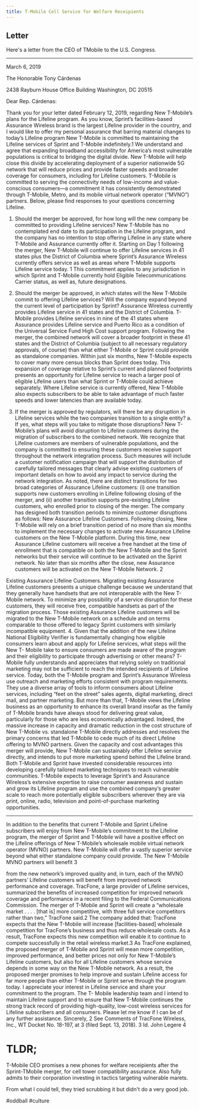```yaml
---
title: T-Mobile Cell Service for Welfare Receipients
---
```


## Letter

Here's a letter from the CEO of TMobile to the U.S. Congress.

--- 

March 6, 2019

The Honorable Tony Cárdenas

2438 Rayburn House Office Building Washington, DC 20515

Dear Rep. Cárdenas:

Thank you for your letter dated February 12, 2019, regarding New T-Mobile’s plans for the Lifeline program. As you know, Sprint’s facilities-based Assurance Wireless brand is the largest Lifeline provider in the country, and I would like to offer my personal assurance that barring material changes to today’s Lifeline program New T-Mobile is committed to maintaining the Lifeline services of Sprint and T-Mobile indefinitely.1
We understand and agree that expanding broadband accessibility for America’s most vulnerable populations is critical to bridging the digital divide. New T-Mobile will help close this divide by accelerating deployment of a superior nationwide 5G network that will reduce prices and provide faster speeds and broader coverage for consumers, including for Lifeline customers.
T-Mobile is committed to serving the connectivity needs of low-income and value-conscious consumers—a commitment it has consistently demonstrated through T-Mobile, Metro, and its mobile virtual network operator (“MVNO”) partners. Below, please find responses to your questions concerning Lifeline.
1. Should the merger be approved, for how long will the new company be committed to providing Lifeline services?
New T-Mobile has no contemplated end date to its participation in the Lifeline program, and the company has no intention to stop offering Lifeline in any state where T-Mobile and Assurance currently offer it. Starting on Day 1 following the merger, New T-Mobile will continue to offer Lifeline services in 41 states plus the District of Columbia where Sprint’s Assurance Wireless currently offers service as well as areas where T-Mobile supports Lifeline service today.
1 This commitment applies to any jurisdiction in which Sprint and T-Mobile currently hold Eligible Telecommunications Carrier status, as well as, future designations.
 
 2. Should the merger be approved, in which states will the New T-Mobile commit to offering Lifeline services? Will the company expand beyond the current level of participation by Sprint?
Assurance Wireless currently provides Lifeline service in 41 states and the District of Columbia. T-Mobile provides Lifeline services in nine of the 41 states where Assurance provides Lifeline service and Puerto Rico as a condition of the Universal Service Fund High Cost support program. Following the merger, the combined network will cover a broader footprint in these 41 states and the District of Columbia (subject to all necessary regulatory approvals, of course) than what either T-Mobile or Sprint could provide as standalone companies. Within just six months, New T-Mobile expects to cover many more census blocks than Sprint does today. This expansion of coverage relative to Sprint’s current and planned footprints presents an opportunity for Lifeline service to reach a larger pool of eligible Lifeline users than what Sprint or T-Mobile could achieve separately. Where Lifeline service is currently offered, New T-Mobile also expects subscribers to be able to take advantage of much faster speeds and lower latencies than are available today.
3. If the merger is approved by regulators, will there be any disruption in Lifeline services while the two companies transition to a single entity?
a. If yes, what steps will you take to mitigate those disruptions?
New T-Mobile’s plans will avoid disruption to Lifeline customers during the migration of subscribers to the combined network. We recognize that Lifeline customers are members of vulnerable populations, and the company is committed to ensuring these customers receive support throughout the network integration process. Such measures will include a customer notification campaign that will support the distribution of carefully tailored messages that clearly advise existing customers of important details on how to avoid any impact to service during the network integration.
As noted, there are distinct transitions for two broad categories of Assurance Lifeline customers: (i) one transition supports new customers enrolling in Lifeline following closing of the merger, and (ii) another transition supports pre-existing Lifeline customers, who enrolled prior to closing of the merger. The company has designed both transition periods to minimize customer disruptions as follows:
New Assurance Lifeline Customers. Following closing, New T-Mobile will rely on a brief transition period of no more than six months to implement the necessary changes to activate new Assurance Lifeline customers on the New T-Mobile platform. During this time, new Assurance Lifeline customers will receive a free handset at the time of enrollment that is compatible on both the New T-Mobile and the Sprint networks but their service will continue to be activated on the Sprint network. No later than six months after the close, new Assurance customers will be activated on the New T-Mobile Network.
2

 Existing Assurance Lifeline Customers. Migrating existing Assurance Lifeline customers presents a unique challenge because we understand that they generally have handsets that are not interoperable with the New T-Mobile network. To minimize any possibility of a service disruption for these customers, they will receive free, compatible handsets as part of the migration process. Those existing Assurance Lifeline customers will be migrated to the New T-Mobile network on a schedule and on terms comparable to those offered to legacy Sprint customers with similarly incompatible equipment.
4. Given that the addition of the new Lifeline National Eligibility Verifier is fundamentally changing how eligible consumers learn about and apply for Lifeline services, what steps will the New T- Mobile take to ensure consumers are made aware of the program and their eligibility to participate through advertising or other means?
T-Mobile fully understands and appreciates that relying solely on traditional marketing may not be sufficient to reach the intended recipients of Lifeline service. Today, both the T-Mobile program and Sprint’s Assurance Wireless use outreach and marketing efforts consistent with program requirements. They use a diverse array of tools to inform consumers about Lifeline services, including “feet on the street” sales agents, digital marketing, direct mail, and partner marketing. But more than that, T-Mobile views the Lifeline business as an opportunity to enhance its overall brand insofar as the family of T-Mobile brands have always stood for delivering great value, particularly for those who are less economically advantaged. Indeed, the massive increase in capacity and dramatic reduction in the cost structure of New T-Mobile vs. standalone T-Mobile directly addresses and resolves the primary concerns that led T-Mobile to cede much of its direct Lifeline offering to MVNO partners. Given the capacity and cost advantages this merger will provide, New T-Mobile can sustainably offer Lifeline service directly, and intends to put more marketing spend behind the Lifeline brand.
Both T-Mobile and Sprint have invested considerable resources into developing carefully tailored marketing techniques to reach vulnerable communities. T-Mobile expects to leverage Sprint’s and Assurance Wireless’s extensive expertise to raise consumer awareness and sustain and grow its Lifeline program and use the combined company’s greater scale to reach more potentially eligible subscribers wherever they are via print, online, radio, television and point-of-purchase marketing opportunities.
***
In addition to the benefits that current T-Mobile and Sprint Lifeline subscribers will enjoy from New T-Mobile’s commitment to the Lifeline program, the merger of Sprint and T-Mobile will have a positive effect on the Lifeline offerings of New T-Mobile’s wholesale mobile virtual network operator (MVNO) partners. New T-Mobile will offer a vastly superior service beyond what either standalone company could provide. The New T-Mobile MVNO partners will benefit
3

 from the new network’s improved quality and, in turn, each of the MVNO partners’ Lifeline customers will benefit from improved network performance and coverage.
TracFone, a large provider of Lifeline services, summarized the benefits of increased competition for improved network coverage and performance in a recent filing to the Federal Communications Commission. The merger of T-Mobile and Sprint will create a “wholesale market . . . . [that is] more competitive, with three full service competitors rather than two,” TracFone said.2 The company added that:
TracFone expects that the New T-Mobile will increase [facilities-based] wholesale competition for TracFone’s business and thus reduce wholesale costs. As a result, TracFone expects this new competition will enable it to continue to compete successfully in the retail wireless market.3
As TracFone explained, the proposed merger of T-Mobile and Sprint will mean more competition, improved performance, and better prices not only for New T-Mobile’s Lifeline customers, but also for all Lifeline customers whose service depends in some way on the New T-Mobile network. As a result, the proposed merger promises to help improve and sustain Lifeline access for far more people than either T-Mobile or Sprint serve through the program today.
I appreciate your interest in Lifeline service and share your commitment to the program. The T- Mobile leadership team and I intend to maintain Lifeline support and to ensure that New T-Mobile continues the strong track record of providing high-quality, low-cost wireless services for Lifeline subscribers and all consumers. Please let me know if I can be of any further assistance.
Sincerely,
2 See Comments of TracFone Wireless, Inc., WT Docket No. 18-197, at 3 (filed Sept. 13, 2018). 3 Id.
John Legere
  4

# TLDR;

T-Mobile CEO promises a new phones for welfare receipients after the Sprint-TMobile merger, for cell tower compatibility assurance. Also fully admits to their corporation investing in tactics targeting vulnerable marets.

From what I could tell, they tried scrubbing it but didn't do a very good job.

#oddball #culture